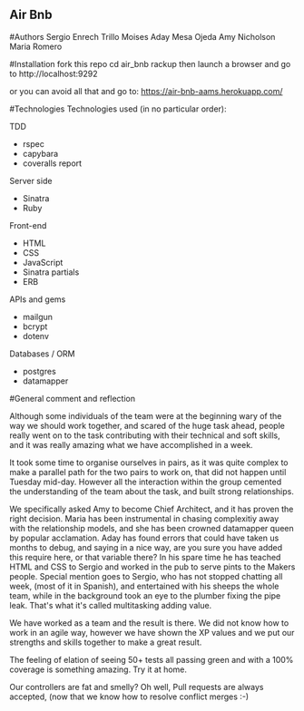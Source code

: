Air Bnb
---
#Authors
Sergio Enrech Trillo
Moises Aday Mesa Ojeda
Amy Nicholson
Maria Romero

#Installation
fork this repo
cd air_bnb
rackup
then launch a browser and go to http://localhost:9292

or you can avoid all that and go to:
https://air-bnb-aams.herokuapp.com/

#Technologies
Technologies used (in no particular order):

TDD
- rspec
- capybara
- coveralls report

Server side
- Sinatra
- Ruby

Front-end
- HTML
- CSS
- JavaScript
- Sinatra partials
- ERB

APIs and gems
- mailgun
- bcrypt
- dotenv

Databases / ORM
- postgres
- datamapper



#General comment and reflection

Although some individuals of the team were at the beginning wary of the way we should work together, and scared of the huge task ahead, people really went on to the task contributing with their technical and soft skills, and it was really amazing what we have accomplished in a week.

It took some time to organise ourselves in pairs, as it was quite complex to make a parallel path for the two pairs to work on, that did not happen until Tuesday mid-day.  However all the interaction within the group cemented the understanding of the team about the task, and built strong relationships.

We specifically asked Amy to become Chief Architect, and it has proven the right decision.  Maria has been instrumental in chasing complexitiy away with the relationship models, and she has been crowned datamapper queen by popular acclamation.  Aday has found errors that could have taken us months to debug, and saying in a nice way, are you sure you have added this require here, or that variable there? In his spare time he has teached HTML and CSS to Sergio and worked in the pub to serve pints to the Makers people.  Special mention goes to Sergio, who has not stopped chatting all week, (most of it in Spanish), and entertained with his sheeps the whole team, while in the background took an eye to the plumber fixing the pipe leak. That's what it's called multitasking adding value.

We have worked as a team and the result is there. We did not know how to work in an agile way, however we have shown the XP values and we put our strengths and skills together to make a great result.

The feeling of elation of seeing 50+ tests all passing green and with a 100% coverage is something amazing.  Try it at home.

Our controllers are fat and smelly? Oh well, Pull requests are always accepted, (now that we know how to resolve conflict merges :-)

